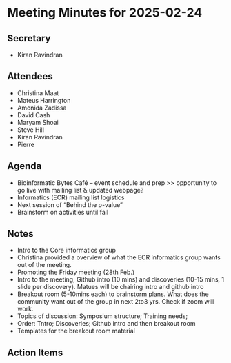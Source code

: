 # Meeting Minutes for 2025-02-24

## Secretary
- Kiran Ravindran

## Attendees
- Christina Maat
- Mateus Harrington
- Amonida Zadissa
- David Cash
- Maryam Shoai
- Steve Hill
- Kiran Ravindran
- Pierre

## Agenda

- Bioinformatic Bytes Café – event schedule and prep >> opportunity to go live with mailing list & updated webpage?
- Informatics (ECR) mailing list logistics
- Next session of “Behind the p-value”
- Brainstorm on activities until fall

## Notes
- Intro to the Core informatics group
- Christina provided a overview of what the ECR informatics group wants out of the meeting.
- Promoting the Friday meeting (28th Feb.)
- Intro to the meeting; Github intro (10 mins) and discoveries (10-15 mins, 1 slide per discovery). Matues will be chairing intro and github intro
- Breakout room (5-10mins each) to brainstorm plans. What does the community want out of the group in next 2to3 yrs. Check if zoom will work. 
- Topics of discussion: Symposium structure; Training needs; 
- Order: Tntro; Discoveries; Github intro and then breakout room
- Templates for the breakout room material
## Action Items
